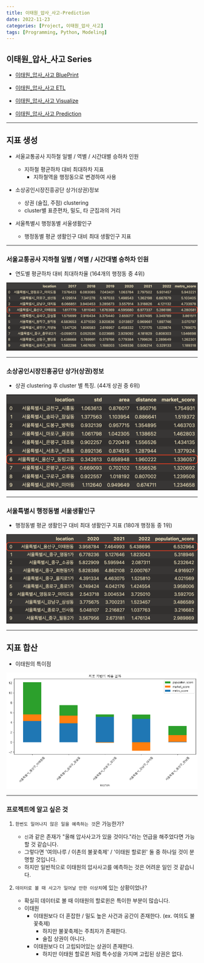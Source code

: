 ```yaml
---
title: 이태원_압사_사고-Prediction
date: 2022-11-23
categories: [Project, 이태원_압사_사고]
tags: [Programming, Python, Modeling]
---
```


## 이태원_압사_사고 Series

- [이태원_압사_사고 BluePrint](/posts/itaewon_crowd_crush-blueprint/)

- [이태원_압사_사고 ETL](/posts/itaewon_crowd_crush-etl/)

- [이태원_압사_사고 Visualize](/posts/itaewon_crowd_crush-visualize/)

- [이태원_압사_사고 Prediction](/posts/itaewon_crowd_crush-prediction/)

---

## 지표 생성

- 서울교통공사 지하철 일별 / 역별 / 시간대별 승하차 인원
  - 지하철 평균하차 대비 최대하차 지표
    - 지하철역을 행정동으로 변경하여 사용

- 소상공인시장진흥공단 상가(상권)정보
  - 상권 (술집, 주점) clustering
  - cluster별 표준편차, 밀도, 타 군집과의 거리

- 서울특별시 행정동별 서울생활인구
  - 행정동별 평균 생활인구 대비 최대 생활인구 지표

---

### 서울교통공사 지하철 일별 / 역별 / 시간대별 승하차 인원

- 연도별 평균하차 대비 최대하차율 (164개의 행정동 중 4위)

![image](/assets/img/_posts/project/itaewon_crowd_crush/final_metro_score.png)

---

### 소상공인시장진흥공단 상가(상권)정보

- 상권 clustering 후 cluster 별 특징. (44개 상권 중 6위)

![image](/assets/img/_posts/project/itaewon_crowd_crush/final_market_score.png)

---

### 서울특별시 행정동별 서울생활인구

- 행정동별 평균 생활인구 대비 최대 생활인구 지표 (180개 행정동 중 1위)

![image](/assets/img/_posts/project/itaewon_crowd_crush/final_population_score.png)

---

## 지표 합산

- 이태원의 특이점

![image](/assets/img/_posts/project/itaewon_crowd_crush/final.png)

---

### 프로젝트에 알고 싶은 것

1. `한번도 일어나지 않은 일을 예측하는 것`은 가능한가?

    - `신`과 같은 존재가 "올해 압사사고가 있을 것이다."라는 언급을 해주었다면 가능 할 것 같습니다.
    - 그렇다면 '여의나루 / 이촌의 불꽃축제' / '이태원 할로윈' 둘 중 하나일 것이 분명할 것입니다.
    - 하지만 일반적으로 이태원의 압사사고를 예측하는 것은 어려운 일인 것 같습니다.

2. `데이터로 볼 때 사고가 일어날 만한 이상치`에 있는 상황이었나?
    - 확실히 데이터로 볼 때 이태원의 할로윈은 특이한 부분이 많습니다.
    - 이태원
      - 이태원보다 더 혼잡한 / 밀도 높은 사건과 공간이 존재한다. (ex. 여의도 불꽃축제)
        - 하지만 불꽃축제는 주최자가 존재한다.
        - 술집 상권이 아니다.
      - 이태원보다 더 고립되어있는 상권이 존재한다.
        - 하지만 이태원 할로윈 처럼 특수성을 가지며 고립된 상권은 없다.
